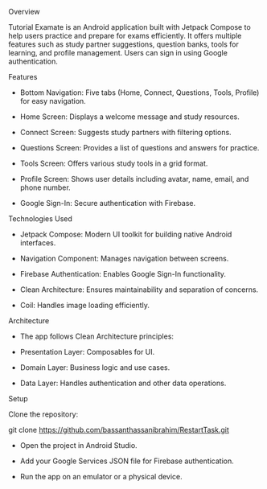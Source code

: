 

Overview

Tutorial Examate is an Android application built with Jetpack Compose to help users practice and prepare for exams efficiently. It offers multiple features such as study partner suggestions, question banks, tools for learning, and profile management. Users can sign in using Google authentication.



Features

- Bottom Navigation: Five tabs (Home, Connect, Questions, Tools, Profile) for easy navigation.

- Home Screen: Displays a welcome message and study resources.

- Connect Screen: Suggests study partners with filtering options.

- Questions Screen: Provides a list of questions and answers for practice.

- Tools Screen: Offers various study tools in a grid format.

- Profile Screen: Shows user details including avatar, name, email, and phone number.

- Google Sign-In: Secure authentication with Firebase.



Technologies Used

- Jetpack Compose: Modern UI toolkit for building native Android interfaces.

- Navigation Component: Manages navigation between screens.

- Firebase Authentication: Enables Google Sign-In functionality.

- Clean Architecture: Ensures maintainability and separation of concerns.

- Coil: Handles image loading efficiently.



Architecture

- The app follows Clean Architecture principles:

- Presentation Layer: Composables for UI.

- Domain Layer: Business logic and use cases.

- Data Layer: Handles authentication and other data operations.



Setup

Clone the repository:

git clone https://github.com/bassanthassanibrahim/RestartTask.git

- Open the project in Android Studio.

- Add your Google Services JSON file for Firebase authentication.

- Run the app on an emulator or a physical device.
